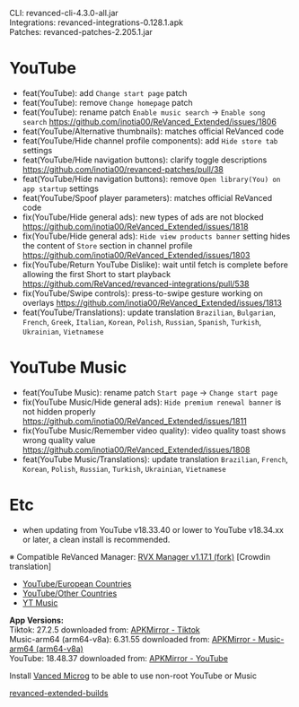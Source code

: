 CLI: revanced-cli-4.3.0-all.jar  
Integrations: revanced-integrations-0.128.1.apk  
Patches: revanced-patches-2.205.1.jar  

YouTube
==
- feat(YouTube): add `Change start page` patch
- feat(YouTube): remove `Change homepage` patch
- feat(YouTube): rename patch `Enable music search` → `Enable song search` https://github.com/inotia00/ReVanced_Extended/issues/1806
- feat(YouTube/Alternative thumbnails): matches official ReVanced code
- feat(YouTube/Hide channel profile components): add `Hide store tab` settings
- feat(YouTube/Hide navigation buttons): clarify toggle descriptions https://github.com/inotia00/revanced-patches/pull/38
- feat(YouTube/Hide navigation buttons): remove `Open library(You) on app startup` settings
- feat(YouTube/Spoof player parameters): matches official ReVanced code
- fix(YouTube/Hide general ads): new types of ads are not blocked https://github.com/inotia00/ReVanced_Extended/issues/1818
- fix(YouTube/Hide general ads): `Hide view products banner` setting hides the content of `Store` section in channel profile https://github.com/inotia00/ReVanced_Extended/issues/1803
- fix(YouTube/Return YouTube Dislike): wait until fetch is complete before allowing the first Short to start playback https://github.com/ReVanced/revanced-integrations/pull/538
- fix(YouTube/Swipe controls): press-to-swipe gesture working on overlays https://github.com/inotia00/ReVanced_Extended/issues/1813
- feat(YouTube/Translations): update translation
`Brazilian`, `Bulgarian`, `French`, `Greek`, `Italian`, `Korean`, `Polish`, `Russian`, `Spanish`, `Turkish`, `Ukrainian`, `Vietnamese`


YouTube Music
==
- feat(YouTube Music): rename patch `Start page` → `Change start page`
- fix(YouTube Music/Hide general ads): `Hide premium renewal banner` is not hidden properly https://github.com/inotia00/ReVanced_Extended/issues/1811
- fix(YouTube Music/Remember video quality): video quality toast shows wrong quality value https://github.com/inotia00/ReVanced_Extended/issues/1808
- feat(YouTube Music/Translations): update translation
`Brazilian`, `French`, `Korean`, `Polish`, `Russian`, `Turkish`, `Ukrainian`, `Vietnamese`


Etc
==
- when updating from YouTube v18.33.40 or lower to YouTube v18.34.xx or later, a clean install is recommended.

※ Compatible ReVanced Manager: [RVX Manager v1.17.1 (fork)](https://github.com/inotia00/revanced-manager/releases/tag/v1.17.1)
[Crowdin translation]
- [YouTube/European Countries](https://crowdin.com/project/revancedextendedeu)
- [YouTube/Other Countries](https://crowdin.com/project/revancedextended)
- [YT Music](https://crowdin.com/project/revancedmusicextended)

  
**App Versions:**  
Tiktok: 27.2.5
downloaded from: [APKMirror - Tiktok](https://www.apkmirror.com/apk/tiktok-pte-ltd/tik-tok-including-musical-ly/tik-tok-including-musical-ly-27-2-5-release/tiktok-27-2-5-android-apk-download/)  
Music-arm64 (arm64-v8a): 6.31.55
downloaded from: [APKMirror - Music-arm64 (arm64-v8a)](https://www.apkmirror.com/apk/google-inc/youtube-music/youtube-music-6-31-55-release/youtube-music-6-31-55-android-apk-download/)  
YouTube: 18.48.37
downloaded from: [APKMirror - YouTube](https://www.apkmirror.com/apk/google-inc/youtube/youtube-18-48-37-release/youtube-18-48-37-2-android-apk-download/)  

Install [Vanced Microg](https://github.com/inotia00/VancedMicroG/releases) to be able to use non-root YouTube or Music  

[revanced-extended-builds](https://github.com/E85Addict/revanced-extended-builds)  
